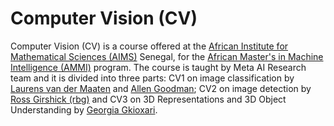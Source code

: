 # Computer Vision (CV)

Computer Vision (CV) is a course offered at the [African Institute for Mathematical Sciences (AIMS)](https://aims-senegal.org/) Senegal, for the [African Master's in Machine Intelligence (AMMI)](https://aimsammi.org/) program. The course is taught by Meta AI Research team and it is divided into three parts:
CV1 on  image classification  by [Laurens van der Maaten](https://lvdmaaten.github.io/) and [Allen Goodman](https://www.linkedin.com/in/allen-goodman/); CV2 on image detection by [Ross Girshick (rbg)](https://research.facebook.com/people/girshick-ross/) and CV3 on 3D Representations and 3D Object Understanding by [Georgia Gkioxari](https://gkioxari.github.io/).



